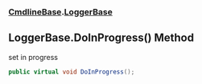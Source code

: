 ### [CmdlineBase](CmdlineBase.md 'CmdlineBase').[LoggerBase](LoggerBase.md 'CmdlineBase.LoggerBase')

## LoggerBase.DoInProgress() Method

set in progress

```csharp
public virtual void DoInProgress();
```